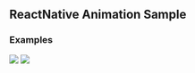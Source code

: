 ## ReactNative Animation Sample

### Examples

![](https://media.giphy.com/media/1Jj2Xw7LU5Wks0yW3y/giphy.gif) ![](https://media.giphy.com/media/2x0TNwxSo9NZ0C7DVQ/giphy.gif)
